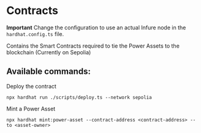 # Contracts

<b>Important</b> Change the configuration to use an actual Infure node in the `hardhat.config.ts` file.

Contains the Smart Contracts required to tie the Power Assets to the blockchain (Currently on Sepolia)

## Available commands:

Deploy the contract

```
npx hardhat run ./scripts/deploy.ts --network sepolia
```

Mint a Power Asset

```
npx hardhat mint:power-asset --contract-address <contract-address> --to <asset-owner>
```
